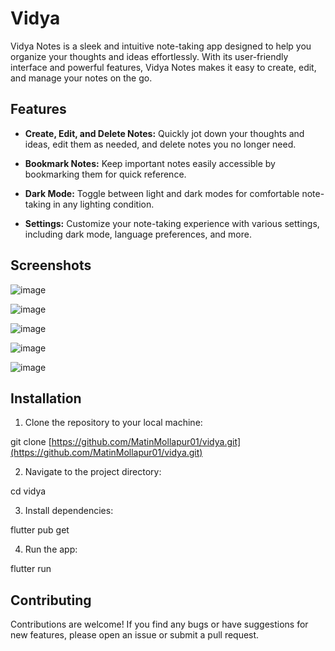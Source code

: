 # Vidya

Vidya Notes is a sleek and intuitive note-taking app designed to help you organize your thoughts and ideas effortlessly. With its user-friendly interface and powerful features, Vidya Notes makes it easy to create, edit, and manage your notes on the go.

## Features

- **Create, Edit, and Delete Notes:** Quickly jot down your thoughts and ideas, edit them as needed, and delete notes you no longer need.
  
- **Bookmark Notes:** Keep important notes easily accessible by bookmarking them for quick reference.

- **Dark Mode:** Toggle between light and dark modes for comfortable note-taking in any lighting condition.

- **Settings:** Customize your note-taking experience with various settings, including dark mode, language preferences, and more.

## Screenshots

![image](https://github.com/MatinMollapur01/vidya_note/assets/127895108/ddbb3a33-9b37-43fa-8945-d4a9764c2caa)

![image](https://github.com/MatinMollapur01/vidya_note/assets/127895108/b71deb00-5468-47fc-aefc-d03ca3c81b93)

![image](https://github.com/MatinMollapur01/vidya_note/assets/127895108/3fe4b39b-800f-45a0-b2da-895a58cd3d09)

![image](https://github.com/MatinMollapur01/vidya_note/assets/127895108/f3db8477-a926-4165-a7b2-16e241c5e941)

![image](https://github.com/MatinMollapur01/vidya_note/assets/127895108/5870a519-f386-4172-ad84-b5698400ed4f)


## Installation

1. Clone the repository to your local machine:

git clone [https://github.com/MatinMollapur01/vidya.git](https://github.com/MatinMollapur01/vidya.git)


2. Navigate to the project directory:

cd vidya


3. Install dependencies:

flutter pub get


4. Run the app:

flutter run


## Contributing

Contributions are welcome! If you find any bugs or have suggestions for new features, please open an issue or submit a pull request.


